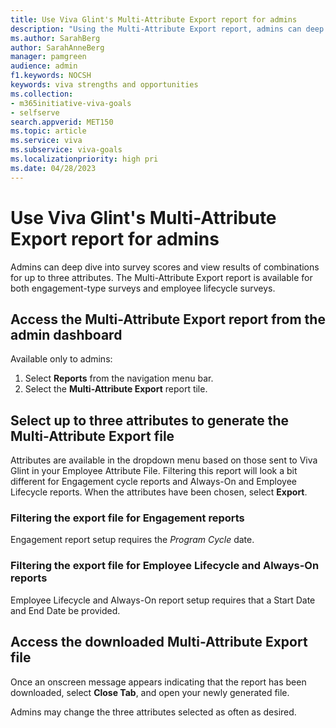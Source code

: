 ```yaml
---
title: Use Viva Glint's Multi-Attribute Export report for admins 
description: "Using the Multi-Attribute Export report, admins can deep dive into survey scores and view results of combinations for up to three attributes."
ms.author: SarahBerg
author: SarahAnneBerg
manager: pamgreen
audience: admin
f1.keywords: NOCSH
keywords: viva strengths and opportunities
ms.collection:  
- m365initiative-viva-goals
- selfserve 
search.appverid: MET150 
ms.topic: article
ms.service: viva
ms.subservice: viva-goals
ms.localizationpriority: high pri
ms.date: 04/28/2023
---
```


# Use Viva Glint's Multi-Attribute Export report for admins 

Admins can deep dive into survey scores and view results of combinations for up to three attributes. The Multi-Attribute Export report is available for both engagement-type surveys and employee lifecycle surveys. 


## Access the Multi-Attribute Export report from the admin dashboard 

Available only to admins: 

1. Select **Reports** from the navigation menu bar.
2. Select the **Multi-Attribute Export** report tile. 

## Select up to three attributes to generate the Multi-Attribute Export file 

Attributes are available in the dropdown menu based on those sent to Viva Glint in your Employee Attribute File. Filtering this report will look a bit different for Engagement cycle reports and Always-On and Employee Lifecycle reports. When the attributes have been chosen, select **Export**.

### Filtering the export file for Engagement reports

Engagement report setup requires the *Program Cycle* date.  

### Filtering the export file for Employee Lifecycle and Always-On reports 

Employee Lifecycle and Always-On report setup requires that a Start Date and End Date be provided. 

## Access the downloaded Multi-Attribute Export file 

Once an onscreen message appears indicating that the report has been downloaded, select **Close Tab**, and open your newly generated file. 

Admins may change the three attributes selected as often as desired.  